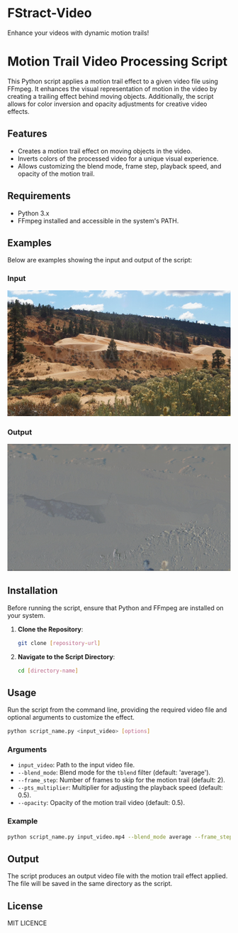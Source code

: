 # FStract-Video
Enhance your videos with dynamic motion trails!

# Motion Trail Video Processing Script

This Python script applies a motion trail effect to a given video file using FFmpeg. It enhances the visual representation of motion in the video by creating a trailing effect behind moving objects. Additionally, the script allows for color inversion and opacity adjustments for creative video effects.

## Features

- Creates a motion trail effect on moving objects in the video.
- Inverts colors of the processed video for a unique visual experience.
- Allows customizing the blend mode, frame step, playback speed, and opacity of the motion trail.

## Requirements

- Python 3.x
- FFmpeg installed and accessible in the system's PATH.

## Examples

Below are examples showing the input and output of the script:

### Input
![Example Input](Example_Input.PNG)

### Output
![Example Output](Example_Output.PNG)

## Installation

Before running the script, ensure that Python and FFmpeg are installed on your system.

1. **Clone the Repository**:
   ```sh
   git clone [repository-url]
   ```
2. **Navigate to the Script Directory**:
   ```sh
   cd [directory-name]
   ```

## Usage

Run the script from the command line, providing the required video file and optional arguments to customize the effect.

```sh
python script_name.py <input_video> [options]
```

### Arguments

- `input_video`: Path to the input video file.
- `--blend_mode`: Blend mode for the `tblend` filter (default: 'average').
- `--frame_step`: Number of frames to skip for the motion trail (default: 2).
- `--pts_multiplier`: Multiplier for adjusting the playback speed (default: 0.5).
- `--opacity`: Opacity of the motion trail video (default: 0.5).

### Example

```sh
python script_name.py input_video.mp4 --blend_mode average --frame_step 2 --pts_multiplier 0.5 --opacity 0.5
```

## Output

The script produces an output video file with the motion trail effect applied. The file will be saved in the same directory as the script.

## License

MIT LICENCE
